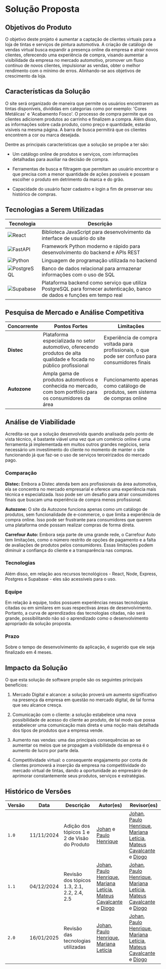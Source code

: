 # **Solução Proposta**

## Objetivos do Produto

O objetivo deste projeto é aumentar a captação de clientes virtuais para a loja de tintas e serviços de pintura automotiva. A criação de catálogo de vendas virtual busca expandir a presença online da empresa e atrair novos clientes, oferecendo uma experiência de compra, visando aumentar a visibilidade da empresa no mercado automotivo, promover um fluxo contínuo de novos clientes, impulsionar as vendas, obter o melhor rendimento com o mínimo de erros. Alinhando-se aos objetivos de crescimento da loja.

## Características da Solução

O site será organizado de maneira que permite os usuários encontrarem as tintas disponíveis, divididas em categorias como por exemplo: 'Cores Metálicas' e 'Acabamento Fosco'. O processo de compra permite que os clientes adicionem produtos ao carrinho e finalizem a compra. Além disso, as informações sobre cada produto, como preço e quantidade, estarão visíveis na mesma página. A barra de busca permitirá que os clientes encontrem a cor ou marca desejada.

Dentre as principais características que a solução se propõe a ter são:

- Um catálogo online de produtos e serviços, com informações detalhadas para auxiliar na decisão de compra.
    
- Ferramentas de busca e filtragem que permitam ao usuário encontrar o que precisa com a menor quantidade de ações possíveis e possam escolher o produto em detrimento da marca e do grão.

- Capacidade do usuário fazer cadastro e login a fim de preservar seu histórico de compras.

## Tecnologias a Serem Utilizadas

| Tecnologia                                                                                                               | Descrição                                                                                                                 |
| ------------------------------------------------------------------------------------------------------------------------ | ------------------------------------------------------------------------------------------------------------------------- |
| ![React](https://img.shields.io/badge/React-%2320232a.svg?style=flat&logo=react&logoColor=%2361DAFB)                     | Biblioteca JavaScript para desenvolvimento da interface de usuário do site                                                |
| ![FastAPI](https://img.shields.io/badge/FastAPI-%23009688.svg?style=flat&logo=fastapi&logoColor=%23ffffff)               | Framework Python moderno e rápido para desenvolvimento do backend e APIs REST                                             |
| ![Python](https://img.shields.io/badge/Python-%233776AB.svg?style=flat&logo=python&logoColor=%23ffffff)                  | Linguagem de programação utilizada no backend                                                                             |
| ![PostgreSQL](https://img.shields.io/badge/PostgreSQL-%23316192.svg?style=flat&logo=postgresql&logoColor=%23ffffff)      | Banco de dados relacional para armazenar informações com o uso de SQL                                                     |
| ![Supabase](https://img.shields.io/badge/Supabase-%234A7BEE.svg?style=flat&logo=supabase&logoColor=%23ffffff)            | Plataforma backend como serviço que utiliza PostgreSQL para fornecer autenticação, banco de dados e funções em tempo real |

## Pesquisa de Mercado e Análise Competitiva

|Concorrente|Pontos Fortes|Limitações|
|---|---|---|
|**Distec**|Plataforma especializada no setor automotivo, oferecendo produtos de alta qualidade e focada no público profissional|Experiência de compra voltada para profissionais, o que pode ser confuso para consumidores finais|
|**Autozone**|Ampla gama de produtos automotivos e conhecida no mercado, com bom portfólio para os consumidores da área|Funcionamento apenas como catálogo de produtos, sem sistema de compras online|

## Análise de Viabilidade

Acredita-se que a solução desenvolvida quando analisada pelo ponto de vista técnico, é bastante viável uma vez que um comércio online é uma ferramenta já implementada em muitos outros grandes negócios, seria necessário um investimento do cliente no momento de manter o site funcionando já que faz-se o uso de serviços terceirizados do mercado pago.

### Comparação

**Distec:** Embora a Distec atenda bem aos profissionais da área automotiva, ela se concentra no mercado empresarial e oferece uma experiência mais técnica e especializada. Isso pode ser um desafio para atrair consumidores finais que buscam uma experiência de compra menos profissional.

**Autozone:** O site da Autozone funciona apenas como um catálogo de produtos, sem funcionalidade de e-commerce, o que limita a experiência de compra online. Isso pode ser frustrante para consumidores que querem uma plataforma onde possam realizar compras de forma direta.

**Carrefour Auto:** Embora seja parte de uma grande rede, o Carrefour Auto tem limitações, como o número restrito de opções de pagamento e a falta de avaliações de produtos pelos consumidores. Essas limitações podem diminuir a confiança do cliente e a transparência nas compras.

### Tecnologias

Além disso, em relação aos recursos tecnológicos - React, Node, Express, Postgres e Supabase - eles são acessíveis para o uso.

### Equipe

Em relação à equipe, todos possuem experiências nessas tecnologias citadas ou em similares em suas respectivas áreas de desenvolvimento. Portanto, a curva de aprendizados das tecnologias citadas, não será grande, possibilitando não só o aprendizado como o desenvolvimento apropriado da solução proposta.

### Prazo

Sobre o tempo de desenvolvimento da aplicação, é sugerido que ele seja finalizado em 4 meses.

## Impacto da Solução

O que esta solução de software propõe são os seguintes principais benefícios:

1. Mercado Digital e alcance: a solução proverá um aumento significativo na presença da empresa em questão no mercado digital, de tal forma que seu alcance cresça.
    
2. Comunicação com o cliente: a solução estabelece uma nova possibilidade de acesso do cliente ao produto, de tal modo que possa estabelecer uma comunicação mais direta e uma noção mais detalhada dos tipos de produtos que a empresa vende.
    
3. Aumento nas vendas: uma das principais consequências ao se aumentar os meios que se propagam a visibilidade da empresa é o aumento de lucro por parte dela.
    
4. Competitividade virtual: o consequente engajamento por conta de clientes promoverá a inserção da empresa na competitividade do mercado virtual de tintas, dando a oportunidade ao empresário de aprimorar constantemente seus produtos, serviços e estratégias.
    

## Histórico de Versões

| Versão | Data       | Descrição                                    | Autor(es)                                                                                 | Revisor(es)                                                                                                                                                                                                                                  |
| ------ | ---------- | -------------------------------------------- | ----------------------------------------------------------------------------------------- | -------------------------------------------------------------------------------------------------------------------------------------------------------------------------------------------------------------------------------------------- |
| `1.0`  | 11/11/2024 | Adição dos tópicos 1 e 2 de Visão do Produto | [Johan](https://github.com/johan-rocha) e [Paulo Henrique](https://github.com/Nanashii76) | [Johan](https://github.com/johan-rocha), [Paulo Henrique](https://github.com/Nanashii76), [Mariana Letícia](https://github.com/Marianannn), [Mateus Cavalcante](https://github.com/mateuscavati) e [Diogo](https://github.com/Diogo-Barboza) |
| `1.1`  | 04/12/2024 | Revisão dos tópicos 1.3, 2.1, 2.2, 2.4, 2.5 | [Johan](https://github.com/johan-rocha), [Paulo Henrique](https://github.com/Nanashii76), [Mariana Letícia](https://github.com/Marianannn), [Mateus Cavalcante](https://github.com/mateuscavati) e [Diogo](https://github.com/Diogo-Barboza) | [Johan](https://github.com/johan-rocha), [Paulo Henrique](https://github.com/Nanashii76), [Mariana Letícia](https://github.com/Marianannn), [Mateus Cavalcante](https://github.com/mateuscavati) e [Diogo](https://github.com/Diogo-Barboza) |
| `2.0`  | 16/01/2025 | Revisão das tecnologias utilizadas | [Johan](https://github.com/johan-rocha), [Paulo Henrique](https://github.com/Nanashii76), [Mariana Letícia](https://github.com/Marianannn) | [Johan](https://github.com/johan-rocha), [Paulo Henrique](https://github.com/Nanashii76), [Mariana Letícia](https://github.com/Marianannn), [Mateus Cavalcante](https://github.com/mateuscavati) e [Diogo](https://github.com/Diogo-Barboza) |
